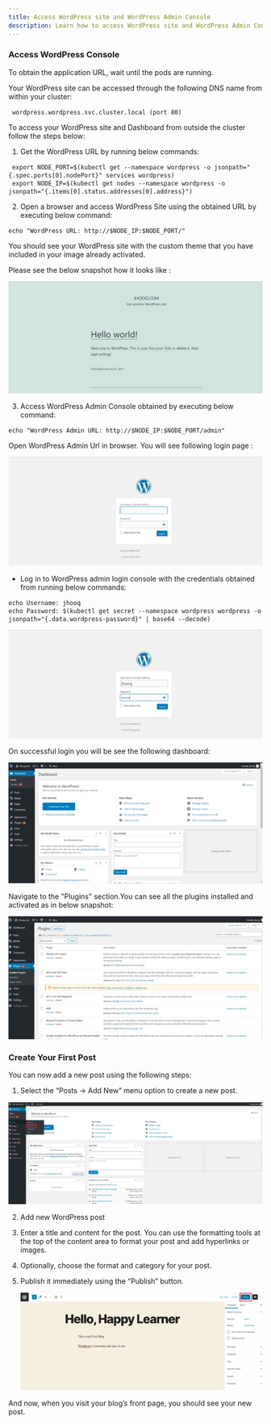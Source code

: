 ```yaml
---
title: Access WordPress site and WordPress Admin Console
description: Learn how to access WordPress site and WordPress Admin Console once chart installed successfully
---
```



### Access WordPress Console


To obtain the application URL, wait until the pods are running.


Your WordPress site can be accessed through the following DNS name from within your cluster:

```
 wordpress.wordpress.svc.cluster.local (port 80)
```

To access your WordPress site and Dashboard from outside the cluster follow the steps below:


1. Get the WordPress URL by running below commands:


```execute
 export NODE_PORT=$(kubectl get --namespace wordpress -o jsonpath="{.spec.ports[0].nodePort}" services wordpress)
 export NODE_IP=$(kubectl get nodes --namespace wordpress -o jsonpath="{.items[0].status.addresses[0].address}")
```


2. Open a browser and access WordPress Site using the obtained URL by executing below command:

```execute
echo "WordPress URL: http://$NODE_IP:$NODE_PORT/"
```
You should see your WordPress site with the custom theme that you have included in your image already activated. 

Please see the below snapshot how it looks like :

![](_images/wordpress-site.PNG)

3. Access WordPress Admin Console obtained by executing below command:

```execute
echo "WordPress Admin URL: http://$NODE_IP:$NODE_PORT/admin"
```
Open WordPress Admin Url in browser. You will see following login page :

![](_images/login-console-final.PNG)

- Log in to WordPress admin login console with the credentials obtained from running below commands:

```execute
echo Username: jhooq
echo Password: $(kubectl get secret --namespace wordpress wordpress -o jsonpath="{.data.wordpress-password}" | base64 --decode)
```

![](_images/console-admin-final.PNG)

On successful login you will be see the following dashboard:

![](_images/dashboard-wordpress.PNG)

Navigate to the "Plugins" section.You can see all the plugins installed and activated as in below snapshot:

![](_images/plugins.PNG)


### Create Your First Post

You can now add a new post using the following steps:

1. Select the “Posts -> Add New” menu option to create a new post.

  ![](_images/posts.png)

2. Add new WordPress post

3. Enter a title and content for the post. You can use the formatting tools at the top of the content area to format your post and add hyperlinks or images.

4. Optionally, choose the format and category for your post.

5. Publish it immediately using the “Publish” button.
   
   ![](_images/publish.png)


And now, when you visit your blog’s front page, you should see your new post.



